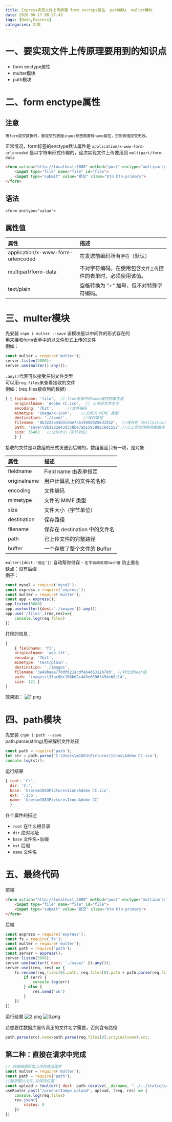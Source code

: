 ```yaml
---
title: Express实现文件上传原理 form enctype属性  path模块  multer模块
date: 2020-08-17 08:37:43
tags: [Node,Express]
categories: 后端
---
```

<script type="text/javascript" src="/js/bai.js"></script>

# 一、要实现文件上传原理要用到的知识点
- form enctype属性
- multer模块
- path模块

# 二、form enctype属性
## 注意
`用form提交数据时，要提交的数据input标签都要有name属性，否则该值提交无效。`
<!--- more -->
正常情况，form标签的enctype默认属性是   `application/x-www-form-urlencoded`   是以字符串形式传输的，这次实现文件上传要用到  `multipart/form-data`
```html
<form action="http://localhost:3000" method="post" enctype="multipart/form-data">
    <input type="file" name="file" id="file">
    <input type="submit" value="提交" class="btn btn-primary">
</form>
```
## 语法
`<form enctype="value">`
## 属性值
| 属性                              | 描述                                                           |
| :-------------------------------- | :------------------------------------------------------------- |
| application/x-www-form-urlencoded | 在发送前编码所有`字符`（默认）                                 |
| multipart/form-data               | 不对字符编码。在使用包含`文件上传`控件的表单时，必须使用该值。 |
| text/plain                        | 空格转换为 "+" 加号，但不对特殊字符编码。                      |

# 三、multer模块
先安装 `cnpm i multer --save`
该模块是以中间件的形式存在的  
用来接收form表单中的以文件形式上传的文件  
例如：
```js
const multer = require('multer');
server.listen(3000);
server.use(multer().any());
```
`.any()`代表可以接受任何文件类型  
可以用`req.files`来查看接收的文件  
例如：(req.files接收到的数据)
```js
[ { fieldname: 'file',  // from表单中的name属性的属性值
    originalname: 'Adobe CC.ico',  // 上传的文件名字
    encoding: '7bit',      //文件编码
    mimetype: 'image/x-icon',    //文件的 MIME 类型
    destination: './save/',       //保存路径
    filename: '8b3222e43d3cbbe7ab159589256d1552',  //保存在 destination 中的文件名
    path: 'save\\8b3222e43d3cbbe7ab159589256d1552',//已上传文件的完整路径
    size: 36462   //文件大小（字节单位）   
    } ]
```
接收的文件是以数组的形式发送到后端的，数组里面只有一项，是对象  

| 属性         | 描述                          |
| :----------- | :---------------------------- |
| fieldname    | Field name 由表单指定         |
| originalname | 用户计算机上的文件的名称      |
| encoding     | 文件编码                      |
| mimetype     | 文件的 MIME 类型              |
| size         | 文件大小（字节单位）          |
| destination  | 保存路径                      |
| filename     | 保存在 destination 中的文件名 |
| path         | 已上传文件的完整路径          |
| buffer       | 一个存放了整个文件的 Buffer   |

`multer({dest:'地址'})`  自动帮你储存 - `名字自动改成hash值` 防止重名   
缺点：没有后缀  
例子：
```js
const mysql = require('mysql');
const express = require('express');
const multer = require('multer');
const app = express();
app.listen(3000)
app.use(multer({dest:'./images'}).any())
app.use('/files',(req,res)=>{
    console.log(req.files)
})
```
打印的信息：
```js
[ 
    { fieldname: 'f1',
    originalname: 'web.txt',
    encoding: '7bit',
    mimetype: 'text/plain',
    destination: './images',
    filename:'3e49baaa770dfd21acdfe64d6312b7dd', //转化成hash值
    path: 'images\\33ac0bc106b02c443e6096f45de68c14',
    size: 121 } 
]
```
效果图：
![1.png](1.png)

# 四、path模块
先安装 `cnpm i path --save`  
path.parse(string)用来解析文件路径
```js
const path = require('path');
let str = path.parse('C:\Users\m1883\Pictures\Icons\Adobe CC.ico');
console.log(str);
```
运行结果
```js
{ root: 'C:',
  dir: 'C:',
  base: 'Usersm1883PicturesIconsAdobe CC.ico',
  ext: '.ico',
  name: 'Usersm1883PicturesIconsAdobe CC' 
  }   
```
各个属性的描述
- `root`  在什么根目录
- `dir` 绝对地址
- `base` 文件名+后缀
- `ext` 后缀
- `name` 文件名

# 五、最终代码
前端
```html
<form action="http://localhost:3000" method="post" enctype="multipart/form-data">
    <input type="file" name="file" id="file">
    <input type="submit" value="提交" class="btn btn-primary">
</form>
```
后端
```js
const express = require('express');
const fs = require('fs');
const multer = require('multer');
const path = require('path');
const server = express();
server.listen(3000);
server.use(multer({ dest: './save/' }).any());
server.use((req, res) => {
    fs.rename(req.files[0].path, req.files[0].path + path.parse(req.files[0].originalname).ext, (err) => {
        if (err) {
            console.log(err)
        } else {
            res.send('ok')
        }
    })
})
```
运行结果
![2.png](2.png)
![3.png](3.png)

若想要往数据库里传真正的文件名字需要，否则含有路径
```js
path.parse(src).name+path.parse(req.files[0].originalname).ext;
```
## 第二种：直接在请求中完成
```js
// 前端编辑页面上传的商品图片
const multer = require('multer');
const path = require("path");
//解析图片文件,并保存位置
const upload = (multer({ dest: path.resolve(__dirname, "../../static/product") }).any());
useRouter.post("/productIamge_upload", upload, (req, res) => {
    console.log(req.files)
    res.json({
        status: 0
    })
})
```